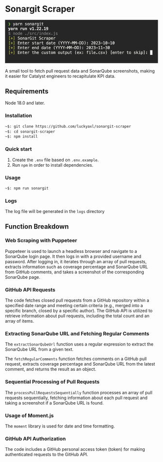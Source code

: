 # Sonargit Scraper

![SonarGit Scraper](hero.png)

A small tool to fetch pull request data and SonarQube screenshots, making it easier for Catalyst engineers to recapitulate KPI data.

## Requirements

Node 18.0 and later.

### Installation

```bash
~$: git clone https://github.com/luckyaxl/sonargit-scraper
~$: cd sonargit-scraper
~$: npm install
```

### Quick start
1.  Create the `.env` file based on `.env.example`.
2.  Run `npm` in order to install dependencies.

### Usage
```bash
~$: npm run sonargit
```

### Logs
The log file will be generated in the `logs` directory

## Function Breakdown

### Web Scraping with Puppeteer

Puppeteer is used to launch a headless browser and navigate to a SonarQube login page.
It then logs in with a provided username and password.
After logging in, it iterates through an array of pull requests, extracts information such as coverage percentage and SonarQube URL from GitHub comments, and takes a screenshot of the corresponding SonarQube page.

### GitHub API Requests

The code fetches closed pull requests from a GitHub repository within a specified date range and meeting certain criteria (e.g., merged into a specific branch, closed by a specific author).
The GitHub API is utilized to retrieve information about pull requests, including the total count and an array of items.

### Extracting SonarQube URL and Fetching Regular Comments

The `extractSonarQubeUrl` function uses a regular expression to extract the SonarQube URL from a given text.

The `fetchRegularComments` function fetches comments on a GitHub pull request, extracts coverage percentage and SonarQube URL from the latest comment, and returns the result as an object.

### Sequential Processing of Pull Requests

The `processPullRequestsSequentially` function processes an array of pull requests sequentially, fetching information about each pull request and taking a screenshot if a SonarQube URL is found.

### Usage of Moment.js

The `moment` library is used for date and time formatting.

### GitHub API Authorization

The code includes a GitHub personal access token (token) for making authenticated requests to the GitHub API.